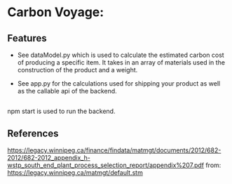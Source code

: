# Carbon Voyage: 

## Features

-   See dataModel.py which is used to calculate the estimated carbon cost of producing a specific item. It takes in an array of materials used in the construction of the product and a weight. 

- See app.py for the calculations used for shipping your product as well as the callable api of the backend.

##

npm start is used to run the backend.


## References

https://legacy.winnipeg.ca/finance/findata/matmgt/documents/2012/682-2012/682-2012_appendix_h-wstp_south_end_plant_process_selection_report/appendix%207.pdf
           from: https://legacy.winnipeg.ca/matmgt/default.stm
